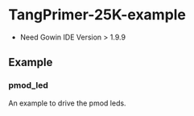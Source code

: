 # TangPrimer-25K-example

- Need Gowin IDE Version > 1.9.9

## Example

### pmod_led

An example to drive the pmod leds.